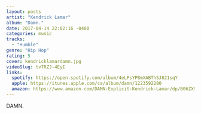 ```yaml
---
layout: posts
artist: "Kendrick Lamar"
album: "Damn."
date: 2017-04-14 22:02:16 -0400
categories: music
tracks:
  - "Humble"
genre: "Hip Hop"
rating: 5
cover: kendricklamardamn.jpg
videoSlug: tvTRZJ-4EyI
links:
  spotify: https://open.spotify.com/album/4eLPsYPBmXABThSJ821sqY
  apple: https://itunes.apple.com/ca/album/damn/1223592280
  amazon: https://www.amazon.com/DAMN-Explicit-Kendrick-Lamar/dp/B06ZXSPGB5
---
```


DAMN.
